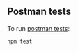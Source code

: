 ## Postman tests

To run [postman tests](https://github.com/gothinkster/realworld/blob/main/api/Conduit.postman_collection.json):

```bash
npm test
```
